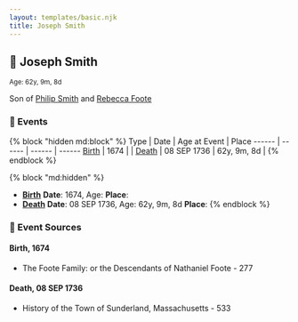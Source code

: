 ```yaml
---
layout: templates/basic.njk
title: Joseph Smith
---
```

## 🔵 Joseph Smith
<small>Age: 62y, 9m, 8d</small>

Son of [Philip Smith](/people/6/61981014) and [Rebecca Foote](/people/3/32470572)

### 📆 Events

{% block "hidden md:block" %}
Type | Date | Age at Event | Place
------ | ------ | ------ | ------
[Birth](#event-event-2) | 1674 |  |
[Death](#event-event-3) | 08 SEP 1736 | 62y, 9m, 8d |
{% endblock %}

{% block "md:hidden" %}
- **[Birth](#event-event-2)**
**Date**: 1674, Age:
**Place**:
- **[Death](#event-event-3)**
**Date**: 08 SEP 1736, Age: 62y, 9m, 8d
**Place**:
{% endblock %}

### 📰 Event Sources

#### <a id="event-event-2"></a> Birth, 1674
* The Foote Family: or the Descendants of Nathaniel Foote  - 277

#### <a id="event-event-3"></a> Death, 08 SEP 1736
* History of the Town of Sunderland, Massachusetts  - 533